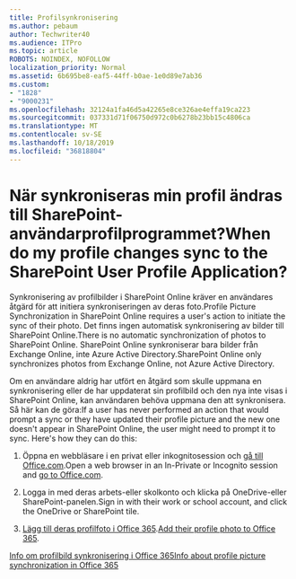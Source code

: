 ```yaml
---
title: Profilsynkronisering
ms.author: pebaum
author: Techwriter40
ms.audience: ITPro
ms.topic: article
ROBOTS: NOINDEX, NOFOLLOW
localization_priority: Normal
ms.assetid: 6b695be8-eaf5-44ff-b0ae-1e0d89e7ab36
ms.custom:
- "1828"
- "9000231"
ms.openlocfilehash: 32124a1fa46d5a42265e8ce326ae4effa19ca223
ms.sourcegitcommit: 037331d71f06750d972c0b6278b23bb15c4806ca
ms.translationtype: MT
ms.contentlocale: sv-SE
ms.lasthandoff: 10/18/2019
ms.locfileid: "36818804"
---
```

# <a name="when-do-my-profile-changes-sync-to-the-sharepoint-user-profile-application"></a><span data-ttu-id="0e13e-102">När synkroniseras min profil ändras till SharePoint-användarprofilprogrammet?</span><span class="sxs-lookup"><span data-stu-id="0e13e-102">When do my profile changes sync to the SharePoint User Profile Application?</span></span>

<span data-ttu-id="0e13e-103">Synkronisering av profilbilder i SharePoint Online kräver en användares åtgärd för att initiera synkroniseringen av deras foto.</span><span class="sxs-lookup"><span data-stu-id="0e13e-103">Profile Picture Synchronization in SharePoint Online requires a user's action to initiate the sync of their photo.</span></span> <span data-ttu-id="0e13e-104">Det finns ingen automatisk synkronisering av bilder till SharePoint Online.</span><span class="sxs-lookup"><span data-stu-id="0e13e-104">There is no automatic synchronization of photos to SharePoint Online.</span></span> <span data-ttu-id="0e13e-105">SharePoint Online synkroniserar bara bilder från Exchange Online, inte Azure Active Directory.</span><span class="sxs-lookup"><span data-stu-id="0e13e-105">SharePoint Online only synchronizes photos from Exchange Online, not Azure Active Directory.</span></span>

<span data-ttu-id="0e13e-106">Om en användare aldrig har utfört en åtgärd som skulle uppmana en synkronisering eller de har uppdaterat sin profilbild och den nya inte visas i SharePoint Online, kan användaren behöva uppmana den att synkronisera. Så här kan de göra:</span><span class="sxs-lookup"><span data-stu-id="0e13e-106">If a user has never performed an action that would prompt a sync or they have updated their profile picture and the new one doesn't appear in SharePoint Online, the user might need to prompt it to sync. Here's how they can do this:</span></span>

1. <span data-ttu-id="0e13e-107">Öppna en webbläsare i en privat eller inkognitosession och [gå till Office.com](http://www.office.com/).</span><span class="sxs-lookup"><span data-stu-id="0e13e-107">Open a web browser in an In-Private or Incognito session and [go to Office.com](http://www.office.com/).</span></span>

2. <span data-ttu-id="0e13e-108">Logga in med deras arbets-eller skolkonto och klicka på OneDrive-eller SharePoint-panelen.</span><span class="sxs-lookup"><span data-stu-id="0e13e-108">Sign in with their work or school account, and click the OneDrive or SharePoint tile.</span></span>

3. <span data-ttu-id="0e13e-109">[Lägg till deras profilfoto i Office 365](https://support.office.com/article/Add-your-profile-photo-to-Office-365-2eaf93fd-b3f1-43b9-9cdc-bdcd548435b7).</span><span class="sxs-lookup"><span data-stu-id="0e13e-109">[Add their profile photo to Office 365](https://support.office.com/article/Add-your-profile-photo-to-Office-365-2eaf93fd-b3f1-43b9-9cdc-bdcd548435b7).</span></span>

[<span data-ttu-id="0e13e-110">Info om profilbild synkronisering i Office 365</span><span class="sxs-lookup"><span data-stu-id="0e13e-110">Info about profile picture synchronization in Office 365</span></span>](https://support.office.com/article/Information-about-user-profile-synchronization-in-SharePoint-Online-177eb196-5887-43c9-84c3-b98a43d35129)

